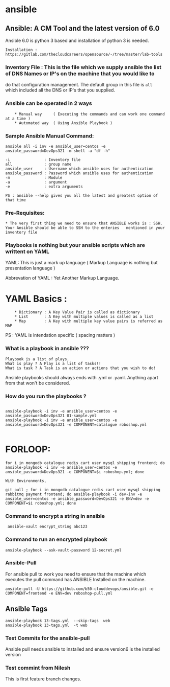 # ansible

## Ansible: A CM Tool and the latest version of 6.0

Ansible 6.0 is python 3 based and installation of python 3 is needed.
```
Installation : https://gitlab.com/thecloudcareers/opensource/-/tree/master/lab-tools 
```


### Inventory File : This is the file which we supply ansible the list of DNS Names or IP's on the machine that you would like to
do that configuration management. The default group in this file is `all` which included all the DNS or IP's that you supplied.


### Ansible can be operated in 2 ways
```
    * Manual way     ( Executing the commands and can work one command at a time )
    * Automated way  ( Using Ansible Playbook )
```

### Sample Ansible Manual Command:

```
ansible all -i inv -e ansible_user=centos -e ansible_password=DevOps321 -m shell -a "df -h"

-i               : Inventory file 
all              : group name 
ansible_user     : Username which ansible uses for authentication 
ansible_password : Password which ansible uses for authentication 
-m               : Module 
-a               : argument
-e               : extra arguments

PS : ansible --help gives you all the latest and greatest option of that time

```


### Pre-Requisites:
    * The very first thing we need to ensure that ANSIBLE works is : SSH. Your Ansible should be able to SSH to the enteries   mentioned in your inventory file

### Playbooks is nothing but your ansible scripts which are writtent on YAML

YAML: This is just a mark up language ( Markup Language is nothing but presentation language )

Abbrevation of YAML : Yet Another Markup Language.


# YAML Basics :
```
    * Dictionary : A Key Value Pair is called as dictionary 
    * List       : A Key with multiple values is called as a list 
    * Map        : A Key with multiple key value pairs is referred as MAP
```

PS : YAML is intendation specific ( spacing matters )


### What is a playbook in ansible ???

```
Playbook is a list of plays.
What is play ? A Play is a list of tasks!!
What is task ? A Task is an action or actions that you wish to do!

```

Ansible playbooks should always ends with .yml or .yaml. Anything apart from that won't be considered.

### How do you run the playbooks ?

```

ansible-playbook -i inv -e ansible_user=centos -e ansible_password=DevOps321 01-sample.yml
ansible-playbook -i inv -e ansible_user=centos -e ansible_password=DevOps321 -e COMPONENT=catalogue roboshop.yml


``` 

# FORLOOP:
```
for i in mongodb catalogue redis cart user mysql shipping frontend; do ansible-playbook -i inv -e ansible_user=centos -e ansible_password=DevOps321 -e COMPONENT=$i roboshop.yml; done

With Environments,

git pull ; for i in mongodb catalogue redis cart user mysql shipping rabbitmq payment frontend; do ansible-playbook -i dev-inv -e ansible_user=centos -e ansible_password=DevOps321 -e ENV=dev -e COMPONENT=$i roboshop.yml; done

```

### Command to encrypt a string in ansible 

```
 ansible-vault encrypt_string abc123
```

### Command to run an encrypted playbook 

```
ansible-playbook --ask-vault-password 12-secret.yml
```



### Ansible-Pull

For ansible pull to work you need to ensure that the machine which executes the pull command has ANSIBLE Installed on the machine.

```
ansible-pull -U https://github.com/b50-clouddevops/ansible.git -e COMPONENT=frontend -e ENV=dev roboshop-pull.yml
```

## Ansible Tags 

```
ansible-playbook 13-tags.yml  --skip-tags  web
ansible-playbook 13-tags.yml  -t web
```


### Test Commits for the ansible-pull 
Ansible pull needs ansible to installed and ensure version6 is the installed version

### Test commint from Nilesh
This is first feature branch changes.